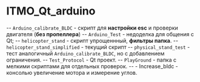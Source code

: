 # ITMO_Qt_arduino

-- `Arduino_calibrate_BLDC` - скрипт для **настройки esc** и проверки двигателя (**без пропеллера**)
-- `Arduino_Test` - недоделка для общения с Qt;
-- `helicopter_stand` - скрипт упрощеннный, **фильтры папка**.
-- `helicopter_stand_simplified` - текущий скрипт
-- `physical_stand_test` - тест аналогичный `Arduino_calibrate_BLDC`, но с добавлением ограничения.
-- `Test_Protocol` - Qt проект.
-- `PlayGround` - папка с мелкими скриптами для отдельных проверок.
-- 				- Increase_bldc - консолью увеличение мотора и измерение углов.

